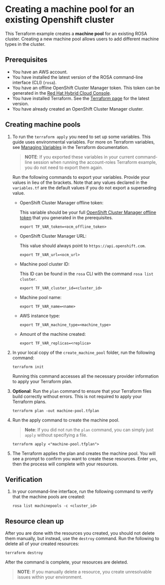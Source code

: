 # Creating a machine pool for an existing Openshift cluster

This Terraform example creates a **machine pool** for an existing ROSA cluster. Creating a new machine pool allows users to add different machine types in the cluster.

## Prerequisites

* You have an AWS account.
* You have installed the latest version of the ROSA command-line interface (CLI) (`rosa`).
* You have an offline OpenShift Cluster Manager token. This token can be generated in the [Red Hat Hybrid Cloud Console](https://console.redhat.com/openshift/token).
* You have installed Terraform. See the [Terraform page](https://developer.hashicorp.com/terraform/downloads) for the latest version.
* You have already created an OpenShift Cluster Manager cluster.
## Creating machine pools

1. To run the `terraform apply` you need to set up some variables. This guide uses environmental variables. For more on Terraform variables, see [Managing Variables](https://developer.hashicorp.com/terraform/enterprise/workspaces/variables/managing-variables) in the Terraform documentation.

   > **NOTE**: If you exported these variables in your current command-line session when running the account-roles Terraform example, you do not need to export them again.

   Run the following commands to export your variables. Provide your values in lieu of the brackets. Note that any values declared in the `variables.tf` are the default values if you do not export a superseding value.

    *  OpenShift Cluster Manager offline token:

         This variable should be your full [OpenShift Cluster Manager offline token](https://console.redhat.com/openshift/token) that you generated in the prerequisites.  
        ```
        export TF_VAR_token=<ocm_offline_token> 
        ```
    *  OpenShift Cluster Manager URL:
    
       This value should always point to `https://api.openshift.com`.  
        ```
        export TF_VAR_url=<ocm_url>
        ```
    * Machine pool cluster ID:

      This ID can be found in the `rosa` CLI with the command `rosa list cluster`.
        ```
        export TF_VAR_cluster_id=<cluster_id>
        ```
    * Machine pool name:
        ```
        export TF_VAR_name=<name>
        ```
    * AWS instance type:
        ```
        export TF_VAR_machine_type=<machine_type>
        ```
    * Amount of the machine created:
        ```
        export TF_VAR_replicas=<replica>
        ```
1. In your local copy of the `create_machine_pool` folder, run the following command:
   ````
   terraform init
   ````
   Running this command accesses all the necessary provider information to apply your Terraform plan.
1. **Optional**: Run the `plan` command to ensure that your Terraform files build correctly without errors. This is not required to apply your Terraform plans.
   ````
   terraform plan -out machine-pool.tfplan
   ````
1. Run the apply command to create the machine pool. 

   > **Note**: If you did not run the `plan` command, you can simply just `apply` without specifying a file.

    ````
    terraform apply <"machine-pool.tfplan">
    ````
1. The Terraform applies the plan and creates the machine pool. You will see a prompt to confirm you want to create these resources. Enter `yes`, then the process will complete with your resources.

## Verification

1. In your command-line interface, run the following command to verify that the machine pools are created:
    ````
    rosa list machinepools -c <cluster_id>
    ````
## Resource clean up

After you are done with the resources you created, you should not delete them manually, but instead, use the `destroy` command. Run the following to delete all of your created resources:
```
terraform destroy
```
After the command is complete, your resources are deleted.

> **NOTE**: If you manually delete a resource, you create unresolvable issues within your environment.
